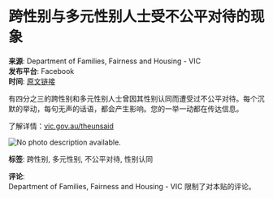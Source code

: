# 跨性别与多元性别人士受不公平对待的现象

**来源**: Department of Families, Fairness and Housing - VIC  
**发布平台**: Facebook  
**时间**: [原文链接](https://www.facebook.com/VicGovDFFH)

有四分之三的跨性别和多元性别人士曾因其性别认同而遭受过不公平对待。每个沉默的举动，每句无声的话语，都会产生影响。您的一举一动都在传达信息。

了解详情：[vic.gov.au/theunsaid](http://vic.gov.au/theunsaid)

![No photo description available.](https://scontent-sjc3-1.xx.fbcdn.net/v/t39.30808-6/451268123_935433855289583_4108514723751819784_n.jpg?stp=dst-jpg_p526x296_tt6&_nc_cat=109&ccb=1-7&_nc_sid=127cfc&_nc_ohc=2ss35xBX4p8Q7kNvgEUpVf0&_nc_oc=Adgw6wuyUJM8eAa3dSjEMr7NKWuR7R3jhLJGZCgF3i4DH9QiuqSaxJoEoQ-rYulrXa0&_nc_zt=23&_nc_ht=scontent-sjc3-1.xx&_nc_gid=A7QHl-xZ6n9emf_YT32DG6E&oh=00_AYBTgMu_PhiXqHAsKUTBHk4VXfPrkJmcSJZ55BspxGbM6w&oe=67BAC6DD)

**标签**: 跨性别, 多元性别, 不公平对待, 性别认同

**评论**:  
Department of Families, Fairness and Housing - VIC 限制了对本贴的评论。